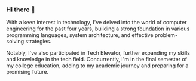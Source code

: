 ### Hi there 👋

<!--
**hprater/hprater** is a ✨ _special_ ✨ repository because its `README.md` (this file) appears on your GitHub profile.

Here are some ideas to get you started:

- 🔭 I’m currently working on ...
- 🌱 I’m currently learning ...
- 👯 I’m looking to collaborate on ...
- 🤔 I’m looking for help with ...
- 💬 Ask me about ...
- 📫 How to reach me: ...
- 😄 Pronouns: ...
- ⚡ Fun fact: ...
-->

With a keen interest in technology, I've delved into the world of computer engineering for the past four years, building a strong foundation in various programming languages, system architecture, and effective problem-solving strategies.

Notably, I've also participated in Tech Elevator, further expanding my skills and knowledge in the tech field. Concurrently, I'm in the final semester of my college education, adding to my academic journey and preparing for a promising future.
